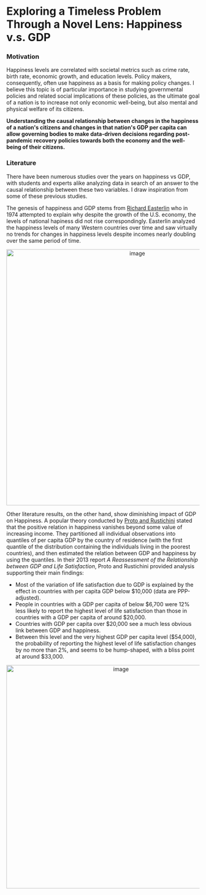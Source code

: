 # Exploring a Timeless Problem Through a Novel Lens: Happiness v.s. GDP

### Motivation
Happiness levels are correlated with societal metrics such as crime rate, birth rate, economic growth, and education levels. Policy makers, consequently, often use happiness as a basis for making policy changes. I believe this topic is of particular importance in studying governmental policies and related social implications of these policies, as the ultimate goal of a nation is to increase not only economic well-being, but also mental and physical welfare of its citizens.

**Understanding the causal relationship between changes in the happiness of a nation's citizens and changes in that nation's GDP per capita can allow governing bodies to make data-driven decisions regarding post-pandemic recovery policies towards both the economy and the well-being of their citizens.**

### Literature
There have been numerous studies over the years on happiness vs GDP, with students and experts alike analyzing data in search of an answer to the causal relationship between these two variables. I draw inspiration from some of these previous studies.

The genesis of happiness and GDP stems from [Richard Easterlin](https://halshs.archives-ouvertes.fr/halshs-00590436/) who in 1974 attempted to explain why despite the growth of the U.S. economy, the levels of national hapiness did not rise correspondingly. Easterlin analyzed the happiness levels of many Western countries over time and saw virtually no trends for changes in happiness levels despite incomes nearly doubling over the same period of time. 

<p align="center"><img width="667" alt="image" src="https://user-images.githubusercontent.com/93355594/140999697-00902f49-bfa1-4bfa-b8ef-5cdb3eeea63a.png">
 
Other literature results, on the other hand, show diminishing impact of GDP on Happiness. A popular theory conducted by [Proto and Rustichini](https://journals.plos.org/plosone/article?id=10.1371/journal.pone.0079358) stated that the positive relation in happiness vanishes beyond some value of increasing income. They partitioned all individual observations into quantiles of per capita GDP by the country of residence (with the first quantile of the distribution containing the individuals living in the poorest countries), and then estimated the relation between GDP and happiness by using the quantiles. In their 2013 report _A Reassessment of the Relationship between GDP and Life Satisfaction_, Proto and Rustichini provided analysis supporting their main findings:

* Most of the variation of life satisfaction due to GDP is explained by the effect in countries with per capita GDP below $10,000 (data are PPP-adjusted).
* People in countries with a GDP per capita of below $6,700 were 12% less likely to report the highest level of life satisfaction than those in countries with a GDP per capita of around $20,000.
* Countries with GDP per capita over $20,000 see a much less obvious link between GDP and happiness.
* Between this level and the very highest GDP per capita level ($54,000), the probability of reporting the highest level of life satisfaction changes by no more than 2%, and seems to be hump-shaped, with a bliss point at around $33,000.

<p align="center"><img width="582" alt="image" src="https://user-images.githubusercontent.com/93355594/141002991-d651f88c-5c86-496d-acbe-6c212e6fc54e.png">
